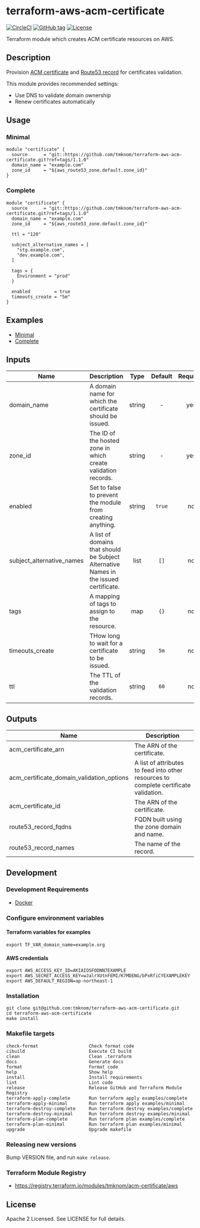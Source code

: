 # terraform-aws-acm-certificate

[![CircleCI](https://circleci.com/gh/tmknom/terraform-aws-acm-certificate.svg?style=svg)](https://circleci.com/gh/tmknom/terraform-aws-acm-certificate)
[![GitHub tag](https://img.shields.io/github/tag/tmknom/terraform-aws-acm-certificate.svg)](https://registry.terraform.io/modules/tmknom/acm-certificate/aws)
[![License](https://img.shields.io/github/license/tmknom/terraform-aws-acm-certificate.svg)](https://opensource.org/licenses/Apache-2.0)

Terraform module which creates ACM certificate resources on AWS.

## Description

Provision [ACM certificate](https://docs.aws.amazon.com/acm/latest/userguide/acm-overview.html)
and [Route53 record](https://docs.aws.amazon.com/Route53/latest/DeveloperGuide/rrsets-working-with.html)
for certificates validation.

This module provides recommended settings:

- Use DNS to validate domain ownership
- Renew certificates automatically

## Usage

### Minimal

```hcl
module "certificate" {
  source      = "git::https://github.com/tmknom/terraform-aws-acm-certificate.git?ref=tags/1.1.0"
  domain_name = "example.com"
  zone_id     = "${aws_route53_zone.default.zone_id}"
}
```

### Complete

```hcl
module "certificate" {
  source      = "git::https://github.com/tmknom/terraform-aws-acm-certificate.git?ref=tags/1.1.0"
  domain_name = "example.com"
  zone_id     = "${aws_route53_zone.default.zone_id}"

  ttl = "120"

  subject_alternative_names = [
    "stg.example.com",
    "dev.example.com",
  ]

  tags = {
    Environment = "prod"
  }

  enabled         = true
  timeouts_create = "5m"
}
```

## Examples

- [Minimal](https://github.com/tmknom/terraform-aws-acm-certificate/tree/master/examples/minimal)
- [Complete](https://github.com/tmknom/terraform-aws-acm-certificate/tree/master/examples/complete)

## Inputs

| Name                      | Description                                                                           |  Type  | Default | Required |
| ------------------------- | ------------------------------------------------------------------------------------- | :----: | :-----: | :------: |
| domain_name               | A domain name for which the certificate should be issued.                             | string |    -    |   yes    |
| zone_id                   | The ID of the hosted zone in which create validation records.                         | string |    -    |   yes    |
| enabled                   | Set to false to prevent the module from creating anything.                            | string | `true`  |    no    |
| subject_alternative_names | A list of domains that should be Subject Alternative Names in the issued certificate. |  list  |  `[]`   |    no    |
| tags                      | A mapping of tags to assign to the resource.                                          |  map   |  `{}`   |    no    |
| timeouts_create           | THow long to wait for a certificate to be issued.                                     | string |  `5m`   |    no    |
| ttl                       | The TTL of the validation records.                                                    | string |  `60`   |    no    |

## Outputs

| Name                                      | Description                                                                           |
| ----------------------------------------- | ------------------------------------------------------------------------------------- |
| acm_certificate_arn                       | The ARN of the certificate.                                                           |
| acm_certificate_domain_validation_options | A list of attributes to feed into other resources to complete certificate validation. |
| acm_certificate_id                        | The ARN of the certificate.                                                           |
| route53_record_fqdns                      | FQDN built using the zone domain and name.                                            |
| route53_record_names                      | The name of the record.                                                               |

## Development

### Development Requirements

- [Docker](https://www.docker.com/)

### Configure environment variables

#### Terraform variables for examples

```shell
export TF_VAR_domain_name=example.org
```

#### AWS credentials

```shell
export AWS_ACCESS_KEY_ID=AKIAIOSFODNN7EXAMPLE
export AWS_SECRET_ACCESS_KEY=wJalrXUtnFEMI/K7MDENG/bPxRfiCYEXAMPLEKEY
export AWS_DEFAULT_REGION=ap-northeast-1
```

### Installation

```shell
git clone git@github.com:tmknom/terraform-aws-acm-certificate.git
cd terraform-aws-acm-certificate
make install
```

### Makefile targets

```text
check-format                   Check format code
cibuild                        Execute CI build
clean                          Clean .terraform
docs                           Generate docs
format                         Format code
help                           Show help
install                        Install requirements
lint                           Lint code
release                        Release GitHub and Terraform Module Registry
terraform-apply-complete       Run terraform apply examples/complete
terraform-apply-minimal        Run terraform apply examples/minimal
terraform-destroy-complete     Run terraform destroy examples/complete
terraform-destroy-minimal      Run terraform destroy examples/minimal
terraform-plan-complete        Run terraform plan examples/complete
terraform-plan-minimal         Run terraform plan examples/minimal
upgrade                        Upgrade makefile
```

### Releasing new versions

Bump VERSION file, and run `make release`.

### Terraform Module Registry

- <https://registry.terraform.io/modules/tmknom/acm-certificate/aws>

## License

Apache 2 Licensed. See LICENSE for full details.
